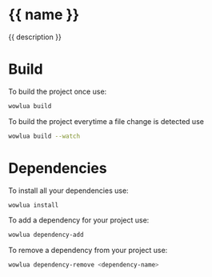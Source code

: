 # {{ name }}
{{ description }}

# Build
To build the project once use:
```sh
wowlua build
```
To build the project everytime a file change is detected use
```sh
wowlua build --watch
```

# Dependencies
To install all your dependencies use:
```sh
wowlua install
```

To add a dependency for your project use:
```sh
wowlua dependency-add
```

To remove a dependency from your project use:
```sh
wowlua dependency-remove <dependency-name>
```